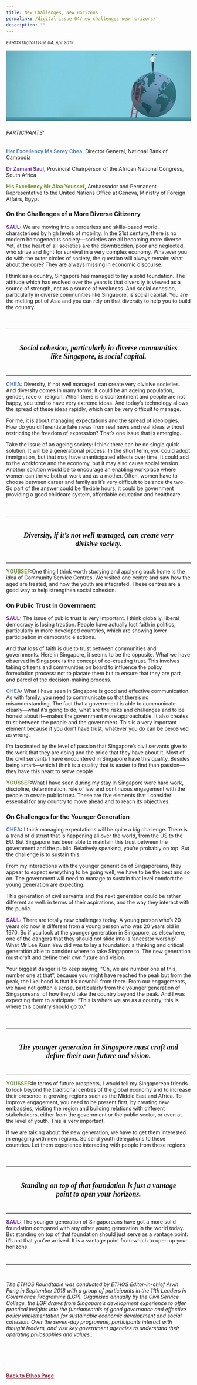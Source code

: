```yaml
---
title: New Challenges, New Horizons
permalink: /digital-issue-04/new-challenges-new-horizons/
description: ""
---
```

<style>
	
.break
{
   border-top: 1px solid  black;
   border-bottom: 1px solid black;
	 padding:20px;
	text-align:center;
	margin-top:50px;
}
	
.break1
{
font-family: Georgia;
	font-size:20px;
	font-style: italic;
	font-weight: bold;
}	
	
	
.author p
{
	font-size: 15px;
	line-height:24px;
}
	
.notestop ol li
{
font-size: 15px;
line-height:22px;
}	
	
.notestop1 ol li
{
font-size: 15px;
line-height:22px;
}		
	
.notestop1
{
margin-top:40px;
padding-bottom:30px;
padding-top:30px;	
border-top: 1px solid black;

}			
	
.notestop2 ol li
{
font-size: 16px;
line-height:32px;
}			

	
	
	
.back a
{
	color: #9f2943;
	font-weight: bold;
}


.author
{
margin-top:40px;
padding-bottom:30px;
border-top: 1px solid black;
border-bottom: 1px solid black;
}		
	
.containerbox {
	background-color: #eceedb;
	border-radius: 10px;
	padding: 5%;
	margin-top: 5%;
	
	}		
	
</style>

<em><small>ETHOS Digital Issue 04, Apr 2019</small></em>
<div class="background-image">
<img src="/images/Ethos_Images/Ethos_Digital_Issue_04/Article%205/D4_Banner_New%20Challenges%20New%20Horizons.jpg">
</div>


<h6>PARTICIPANTS:</h6>

<p class="small-text"><strong><span style="color: #4f81bd;">Her Excellency Ms Serey Chea</span></strong>, Director General, National Bank of Cambodia</p>

<p class="small-text"><strong><span style="color: #7030a0;">Dr Zamani Saul</span></strong>, Provincial Chairperson of the African National Congress, South Africa</p>

<p class="small-text"><strong><span style="color: #76923c;">His Excellency Mr Alaa Youssef</span></strong>, Ambassador and Permanent Representative to the United Nations Office at Geneva, Ministry of Foreign Affairs, Egypt</p>



<h3>On the Challenges of a More Diverse Citizenry</h3>

<p><span class="ms-rteThemeForeColor-5-4"><strong><span style="color: #7030a0;">SAUL</span>:</strong></span> We are moving into a borderless and skills-based world, characterised by high levels of mobility. In the 21st century, there is no modern homogeneous society—societies are all becoming more diverse. Yet, at the heart of all societies are the downtrodden, poor and neglected, who strive and fight for survival in a very complex economy. Whatever you do with the outer circles of society, the question will always remain: what about the core? They are always missing in economic discourse.</p>

<p>I think as a country, Singapore has managed to lay a solid foundation. The attitude which has evolved over the years is that diversity is viewed as a source of strength, not as a source of weakness. And social cohesion, particularly in diverse communities like Singapore, is social capital. You are the melting pot of Asia and you can rely on that diversity to help you to build the country. </p>

<div class="break">

<p class="break1">
	Social cohesion, particularly in diverse communities like Singapore, is social capital.</p>
</div>



<p><span class="ms-rteForeColor-10"><strong><span style="color: #4f81bd;">CHEA</span>:</strong></span> Diversity, if not well managed, can create very divisive societies. And diversity comes in many forms: It could be an ageing population, gender, race or religion. When there is discontentment and people are not happy, you tend to have very extreme ideas. And today’s technology allows the spread of these ideas rapidly, which can be very difficult to manage.</p>

<p>For me, it is about managing expectations and the spread of ideologies. How do you differentiate fake news from real news and real ideas without restricting the freedom of expression? That’s one issue that is emerging.</p>

<p>Take the issue of an ageing society: I think there can be no single quick solution. It will be a generational process. In the short term, you could adopt immigration, but that may have unanticipated effects over time. It could add to the workforce and the economy, but it may also cause social tension. Another solution would be to encourage an enabling workplace where women can thrive both at work and as a mother. 	Often, women have to choose between career and family as it’s very difficult to balance the two. So part of the answer could be flexible hours, it could be government providing a good childcare system, affordable education and healthcare. </p>

<div class="break">

<p class="break1">
Diversity, if it’s not well managed, can create very divisive society.
</p>

</div>

<p><span class="ms-rteThemeForeColor-9-4"><strong><span style="color: #76923c;">YOUSSEF</span>:</strong></span>One thing I think worth studying and applying back home is the idea of Community Service Centres. We visited one centre and saw how the aged are treated, and how the youth are integrated. These centres are a good way to help strengthen social cohesion.</p>

<h3>On Public Trust in Government</h3>

<p><span class="ms-rteThemeForeColor-5-4"><strong><span style="color: #7030a0;">SAUL</span>:</strong></span> The issue of public trust is very important. I think globally, liberal democracy is losing traction. People have actually lost faith in politics, particularly in more developed countries, which are showing lower participation in democratic elections.</p>

<p>And that loss of faith is due to trust between communities and governments. Here in Singapore, it seems to be the opposite. What we have observed in Singapore is the concept of co-creating trust. This involves taking citizens and communities on board to influence the policy formulation process: not to placate them but to ensure that they are part and parcel of the decision-making process.</p>

<p><span class="ms-rteForeColor-10"><strong><span style="color: #4f81bd;">CHEA</span>:</strong></span> What I have seen in Singapore is good and effective communication. As with family, you need to communicate so that there’s no misunderstanding. The fact that a government is able to communicate clearly—what it’s going to do, what are the risks and challenges and to be honest about it—makes the government more approachable. It also creates trust between the people and the government. This is a very important element because if you don’t have trust, whatever you do can be perceived as wrong.</p>

<p>I’m fascinated by the level of passion that Singapore’s civil servants give to the work that they are doing and the pride that they have about it. Most of the civil servants I have encountered in Singapore have this quality. Besides being smart—which I think is a quality that is easier to find than passion—they have this heart to serve people.</p>

<p><span class="ms-rteThemeForeColor-9-4"><strong><span style="color: #76923c;">YOUSSEF</span>:</strong></span>What I have seen during my stay in Singapore were hard work, discipline, determination, rule of law and continuous engagement with the people to create public trust. These are five elements that I consider essential for any country to move ahead and to reach its objectives.</p>

<h3>On Challenges for the Younger Generation</h3>

<p><span class="ms-rteForeColor-10"><strong><span style="color: #4f81bd;">CHEA</span>:</strong></span> I think managing expectations will be quite a big challenge. There is a trend of distrust that is happening all over the world, from the US to the EU. But Singapore has been able to maintain this trust between the government and the public. Relatively speaking, you’re probably on top. But the challenge is to sustain this.</p>

<p>From my interactions with the younger generation of Singaporeans, they appear to expect everything to be going well, we have to be the best and so on. The government will need to manage to sustain that level comfort the young generation are expecting.</p>

<p>This generation of civil servants and the next generation could be rather different as well: in terms of their aspirations, and the way they interact with the public. </p>

<p><span class="ms-rteThemeForeColor-5-4"><strong><span style="color: #7030a0;">SAUL</span>:</strong></span> There are totally new challenges today. A young person who’s 20 years old now is different from a young person who was 20 years old in 1970. So if you look at the younger generation in Singapore, as elsewhere, one of the dangers that they should not slide into is ‘ancestor worship’. What Mr Lee Kuan Yew did was to lay a foundation: a thinking and critical generation able to consider where to take Singapore to. The new generation must craft and define their own future and vision.</p>

<p>Your biggest danger is to keep saying, “Oh, we are number one at this, number one at that”, because you might have reached the peak but from the peak, the likelihood is that it’s downhill from there. From our engagements, we have not gotten a sense, particularly from the younger generation of Singaporeans, of how they’d take the country beyond the peak. And I was expecting them to anticipate: “This is where we are as a country; this is where this country should go to.” </p>


<div class="break">

<p class="break1">
The younger generation in Singapore must craft and define their own future and vision.
</p>

</div>	

<p><span class="ms-rteThemeForeColor-9-4"><strong><span style="color: #76923c;">YOUSSEF</span>:</strong></span>In terms of future prospects, I would tell my Singaporean friends to look beyond the traditional centres of the global economy and to increase their presence in growing regions such as the Middle East and Africa. To improve engagement, you need to be present first, by creating new embassies, visiting the region and building relations with different stakeholders, either from the government or the public sector, or even at the level of youth. This is very important.</p>

<p>If we are talking about the new generation, we have to get them interested in engaging with new regions. So send youth delegations to these countries. Let them experience interacting with people from these regions. </p>


<div class="break">

<p class="break1">
Standing on top of that foundation is just a vantage point to open your horizons.
</p>

</div>

<p><span class="ms-rteThemeForeColor-5-4"><strong><span style="color: #7030a0;">SAUL</span>:</strong></span> The younger generation of Singaporeans have got a more solid foundation compared with any other young generation in the world today. But standing on top of that foundation should just serve as a vantage point: it’s not that you’ve arrived. It is a vantage point from which to open up your horizons. </p>

<div class="notestop1">

<p class="small-text"><em>The ETHOS Roundtable was conducted by ETHOS Editor-in-chief Alvin Pang in September 2018 with a group of participants in the 11th Leaders in Governance Programme (LGP). Organised annually by the Civil Service College, the LGP draws from Singapore’s development experience to offer practical insights into the fundamentals of good governance and effective policy implementation for sustainable economic development and social cohesion. Over the seven-day programme, participants interact with thought leaders, and visit key government agencies to understand their operating philosophies and values..</em></p>

</div>


<br>	
<br>
<br>	
<div class="back">
<a href="/ethos/">Back to Ethos Page</a>	
</div>
